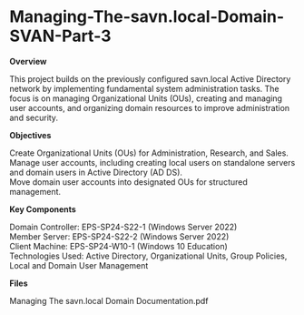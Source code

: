 # Managing-The-savn.local-Domain-SVAN-Part-3

**Overview**

This project builds on the previously configured savn.local Active Directory network by implementing fundamental system administration tasks. The focus is on managing Organizational Units (OUs), creating and managing user accounts, and organizing domain resources to improve administration and security.

**Objectives**

Create Organizational Units (OUs) for Administration, Research, and Sales.  
Manage user accounts, including creating local users on standalone servers and domain users in Active Directory (AD DS).  
Move domain user accounts into designated OUs for structured management.

**Key Components**

Domain Controller: EPS-SP24-S22-1 (Windows Server 2022)  
Member Server: EPS-SP24-S22-2 (Windows Server 2022)  
Client Machine: EPS-SP24-W10-1 (Windows 10 Education)  
Technologies Used: Active Directory, Organizational Units, Group Policies, Local and Domain User Management

**Files**

Managing The savn.local Domain Documentation.pdf
